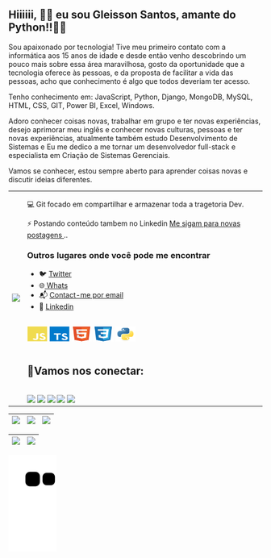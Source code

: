 ## Hiiiiii, 🐱‍🚀 eu sou Gleisson Santos, amante do Python!!🐱‍👤
Sou apaixonado por tecnologia! Tive meu primeiro contato com a informática aos 15 anos de idade e desde então venho descobrindo um pouco mais sobre 
essa área maravilhosa, gosto da oportunidade que a tecnologia oferece às pessoas, e da proposta de facilitar a vida das pessoas, acho que conhecimento é algo que todos deveriam ter acesso.

Tenho conhecimento em: JavaScript, Python, Django, MongoDB, MySQL, HTML, CSS, GIT, Power BI, Excel, Windows.

Adoro conhecer coisas novas, trabalhar em grupo e ter novas experiências, desejo aprimorar meu inglês e conhecer novas culturas, pessoas e ter novas experiências, atualmente também estudo Desenvolvimento de Sistemas e Eu me dedico a me tornar um desenvolvedor full-stack e especialista em Criação de Sistemas Gerenciais.

Vamos se conhecer, estou sempre aberto para aprender coisas novas e discutir ideias diferentes.

<table border="0" cellspacing="0" cellpadding="0">
  <tr>
    <td style="border: 0";>
      <img width="400" src="https://i.imgur.com/cgD3B4v.jpg" />
    </td>
    <td style="border: 0";>
      <p>
        💻 Git focado em compartilhar e armazenar toda a tragetoria Dev.
      </p>
      <p>
        ⚡ Postando conteúdo tambem no Linkedin <a href="https://www.linkedin.com/in/gleissonsantos/"> Me sigam para novas postagens  </a>..
      </p>
      <h3>Outros lugares onde você pode me encontrar</h3>
      <ul>
        <li>
          🐦 <a href="https://twitter.com/jsgleisson"> Twitter</a>
        </li>
        <li>
          🌐<a href="https://api.whatsapp.com/send?phone=5571991501133&text=Ol%C3%A1%2C%20vim%20pelo%20Git"> Whats </a>
        </li>
        <li>
          📬 <a href=mailto:jsgleisson@gmail.com>Contact-me por email</a>
        </li>
        <li>
          💠 <a href="https://www.linkedin.com/in/gleissonsantos"/>Linkedin</a>
        </li>
      </ul>
<div style="display: inline_block"><br>
  <img align="center" alt="Rafa-Js" height="30" width="40" src="https://raw.githubusercontent.com/devicons/devicon/master/icons/javascript/javascript-plain.svg">
  <img align="center" alt="Rafa-Ts" height="30" width="40" src="https://raw.githubusercontent.com/devicons/devicon/master/icons/typescript/typescript-plain.svg">
  <img align="center" alt="Rafa-HTML" height="30" width="40" src="https://raw.githubusercontent.com/devicons/devicon/master/icons/html5/html5-original.svg">
  <img align="center" alt="Rafa-CSS" height="30" width="40" src="https://raw.githubusercontent.com/devicons/devicon/master/icons/css3/css3-original.svg">
  <img align="center" alt="Rafa-Python" height="30" width="40" src="https://raw.githubusercontent.com/devicons/devicon/master/icons/python/python-original.svg">
</div><br>
<h2 >🙂Vamos nos conectar:</h2>
<br>
        <a href="https://www.youtube.com/" target="_blank"><img src="https://img.shields.io/badge/YouTube-FF0000?style=for-the-badge&logo=youtube&logoColor=white"              target="_blank"></a>
        <a href="https://instagram.com/" target="_blank"><img src="https://img.shields.io/badge/-Instagram-%23E4405F?style=for-the-badge&logo=instagram&logoColor=white" target="_blank"></a>
         <a href="https://discord.gg/" target="_blank"><img src="https://img.shields.io/badge/Discord-7289DA?style=for-the-badge&logo=discord&logoColor=white" target="_blank"></a> 
        <a href = "mailto:jsgleisson@gmail.com"><img src="https://img.shields.io/badge/-Gmail-%23333?style=for-the-badge&logo=gmail&logoColor=white" target="_blank"></a>
        <a href="https://www.linkedin.com/in/gleissonsantos/" target="_blank"><img src="https://img.shields.io/badge/-LinkedIn-%230077B5?style=for-the-badge&logo=linkedin&logoColor=white" target="_blank"></a> 
    </td>
  </tr>
</table>

| ![](http://github-profile-summary-cards.vercel.app/api/cards/stats?username=gleisson-santos&theme=nord_dark) | ![](http://github-profile-summary-cards.vercel.app/api/cards/repos-per-language?username=gleisson-santos&hide=Html&theme=nord_dark) | ![](http://github-profile-summary-cards.vercel.app/api/cards/most-commit-language?username=gleisson-santos&theme=nord_dark) |
| :-: | :-: | :-: |

| ![](http://github-profile-summary-cards.vercel.app/api/cards/profile-details?username=gleisson-santos&theme=nord_dark) | ![](https://github-readme-streak-stats.herokuapp.com/?user=gleisson-santos&hide_border=true&date_format=M%20j%5B%2C%20Y%5D&background=2D3742&stroke=2D3742&ring=6bbbca&fire=6bbbca&currStreakNum=fff&sideNums=6bbbca&currStreakLabel=6bbbca&sideLabels=fff&dates=fff) |
| :-: | :-: |


<div> 
  
![Snake animation](https://github.com/gleisson-santos/gleisson-santos/blob/output/github-contribution-grid-snake.svg)
 
</div>
  
 
